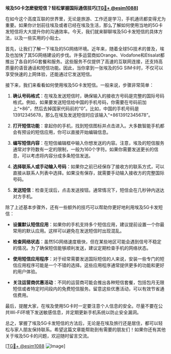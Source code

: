 **埃及5G卡怎麽發短信？轻松掌握国际通信技巧[[TG💪+ @esim1088](https://t.me/s/esim1088)]**

在如今这个高度互联的世界里，无论是旅游、工作还是学习，手机通讯都变得尤为重要。如果你计划前往埃及或者已经在埃及生活，那么了解如何使用当地的5G卡发短信将大大提升你的沟通效率。今天，我们就来聊聊埃及5G卡发短信的具体方法，以及一些实用的小贴士。

首先，让我们了解一下埃及的5G网络环境。近年来，随着全球5G技术的普及，埃及也加快了其5G网络建设的步伐。许多运营商如Orange、Vodafone和Etisalat都推出了各自的5G套餐和服务。这些服务不仅提供了高速的互联网连接，还支持高质量的语音通话和短信功能。因此，当你拿到一张埃及的5G SIM卡时，不仅可以享受快速的上网体验，还能通过它发送短信。

接下来，我们来看看如何使用埃及5G卡发短信。一般来说，步骤非常简单：

1. **确认号码格式**：在埃及发送短信时，确保输入的接收方号码是完整的国际号码格式。例如，如果要发送短信给中国的手机号码，你需要在号码前加上“+86”，然后去掉国家代码前的“0”。比如，中国的手机号码是13912345678，那么在埃及发送短信时应该输入“+8613912345678”。

2. **打开短信功能**：拿起你的手机，找到短信图标并点击进入。大多数智能手机都会有预设的短信应用，你可以直接开始编辑信息。

3. **编写短信内容**：在短信编辑框中输入你想发送的内容。注意，埃及的短信服务通常对字符数有一定的限制，一般为160个字符。如果你需要发送更长的信息，可以考虑将内容分成多条短信发送。

4. **选择联系人或手动输入号码**：如果你之前已经保存了接收方的联系方式，可以直接从联系人列表中选择。如果没有保存，就需要手动输入接收方的完整国际号码。

5. **发送短信**：检查无误后，点击发送按钮。通常情况下，短信会在几秒钟内送达对方手机。

除了上述基本步骤外，还有一些额外的技巧可以帮助你更好地利用埃及5G卡发短信：

- **设置默认短信应用**：如果你的手机支持多个短信应用，建议提前设置一个你最常用的默认应用。这样可以避免在发送短信时出现混乱。

- **检查网络状态**：虽然5G网络速度极快，但在某些地区可能会遇到信号不稳定的情况。为了确保短信能够顺利发送，建议定期检查手机的网络状态。

- **使用短信应用程序**：对于经常需要发送国际短信的人来说，安装一些专门的短信应用程序可能是一个不错的选择。这些应用程序通常提供更多的功能和更好的用户体验。

- **关注运营商优惠活动**：不同的运营商可能会推出各种短信套餐，包括包月无限短信或者特定时间段内的免费短信服务。留意这些优惠活动，可以有效节省通信费用。

最后，提醒大家，在埃及使用5G卡时一定要注意个人信息的安全。尽量不要在公共Wi-Fi环境下发送敏感信息，并定期更新手机系统以防止安全漏洞。

总之，掌握了埃及5G卡发短信的方法后，无论是在埃及旅行还是居住，都可以轻松与家人朋友保持联系。希望这篇文章能帮助到有需要的朋友们！如果你还有其他关于埃及5G卡的问题，欢迎随时留言交流。

[[TG💪+ @esim1088](https://t.me/s/esim1088) ![Image](https://i.postimg.cc/4NQfJmqS/Snipaste-2025-05-13-00-14-12.png)]